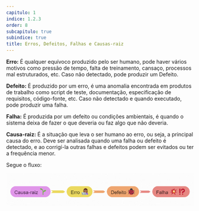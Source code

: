 ```yaml
---
capitulo: 1
indice: 1.2.3
order: 8
subcapitulo: true
subindice: true
title: Erros, Defeitos, Falhas e Causas-raiz
---
```


<p><b>Erro:</b> É qualquer equívoco produzido pelo ser humano, pode haver vários motivos como pressão de tempo, falta de treinamento, cansaço, processos mal estruturados, etc. Caso não detectado, pode produzir um Defeito.</p>

<p><b>Defeito:</b> É produzido por um erro, é uma anomalia encontrada em produtos de trabalho como script de teste, documentação, especificação de requisitos, código-fonte, etc. Caso não detectado e quando executado, pode produzir uma falha.</b></p>

<p><b>Falha:</b> É produzida por um defeito ou condições ambientais, é quando o sistema deixa de fazer o que deveria ou faz algo que não deveria.</p>

<p><b>Causa-raiz:</b> É a situação que leva o ser humano ao erro, ou seja, a principal causa do erro. Deve ser analisada quando uma falha ou defeito é detectado, e ao corrigí-la outras falhas e defeitos podem ser evitados ou ter a frequência menor. </p>

<p>Segue o fluxo:</p>

<div class="text-center">
    <img class="img-fluid" src="../../../assets/images/causa-raiz_erro_defeito_falha.png">
</div>
